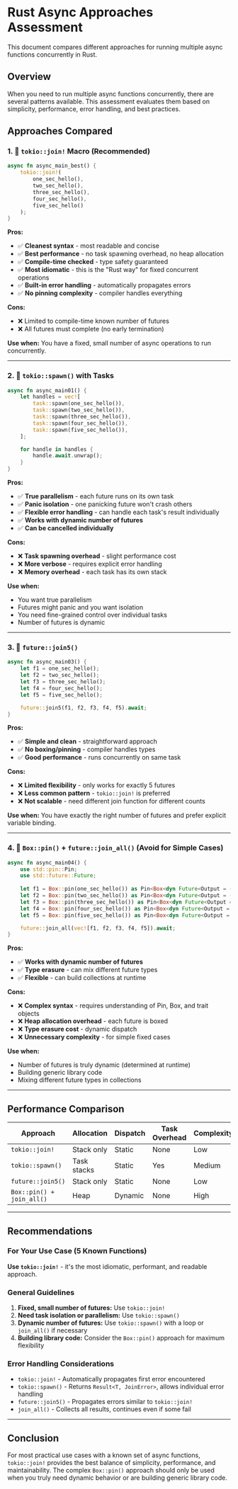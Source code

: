 # Rust Async Approaches Assessment

This document compares different approaches for running multiple async functions concurrently in Rust.

## Overview

When you need to run multiple async functions concurrently, there are several patterns available. This assessment evaluates them based on simplicity, performance, error handling, and best practices.

## Approaches Compared

### 1. 🥇 `tokio::join!` Macro (Recommended)

```rust
async fn async_main_best() {
    tokio::join!(
        one_sec_hello(),
        two_sec_hello(),
        three_sec_hello(),
        four_sec_hello(),
        five_sec_hello()
    );
}
```

**Pros:**
- ✅ **Cleanest syntax** - most readable and concise
- ✅ **Best performance** - no task spawning overhead, no heap allocation
- ✅ **Compile-time checked** - type safety guaranteed
- ✅ **Most idiomatic** - this is the "Rust way" for fixed concurrent operations
- ✅ **Built-in error handling** - automatically propagates errors
- ✅ **No pinning complexity** - compiler handles everything

**Cons:**
- ❌ Limited to compile-time known number of futures
- ❌ All futures must complete (no early termination)

**Use when:** You have a fixed, small number of async operations to run concurrently.

---

### 2. 🥈 `tokio::spawn()` with Tasks

```rust
async fn async_main01() {
    let handles = vec![
        task::spawn(one_sec_hello()),
        task::spawn(two_sec_hello()),
        task::spawn(three_sec_hello()),
        task::spawn(four_sec_hello()),
        task::spawn(five_sec_hello()),
    ];

    for handle in handles {
        handle.await.unwrap();
    }
}
```

**Pros:**
- ✅ **True parallelism** - each future runs on its own task
- ✅ **Panic isolation** - one panicking future won't crash others
- ✅ **Flexible error handling** - can handle each task's result individually
- ✅ **Works with dynamic number of futures**
- ✅ **Can be cancelled individually**

**Cons:**
- ❌ **Task spawning overhead** - slight performance cost
- ❌ **More verbose** - requires explicit error handling
- ❌ **Memory overhead** - each task has its own stack

**Use when:** 
- You want true parallelism
- Futures might panic and you want isolation
- You need fine-grained control over individual tasks
- Number of futures is dynamic

---

### 3. 🥉 `future::join5()`

```rust
async fn async_main03() {
    let f1 = one_sec_hello();
    let f2 = two_sec_hello();
    let f3 = three_sec_hello();
    let f4 = four_sec_hello();
    let f5 = five_sec_hello();

    future::join5(f1, f2, f3, f4, f5).await;
}
```

**Pros:**
- ✅ **Simple and clean** - straightforward approach
- ✅ **No boxing/pinning** - compiler handles types
- ✅ **Good performance** - runs concurrently on same task

**Cons:**
- ❌ **Limited flexibility** - only works for exactly 5 futures
- ❌ **Less common pattern** - `tokio::join!` is preferred
- ❌ **Not scalable** - need different join function for different counts

**Use when:** You have exactly the right number of futures and prefer explicit variable binding.

---

### 4. 🚫 `Box::pin()` + `future::join_all()` (Avoid for Simple Cases)

```rust
async fn async_main04() {
    use std::pin::Pin;
    use std::future::Future;
    
    let f1 = Box::pin(one_sec_hello()) as Pin<Box<dyn Future<Output = ()> + Send>>;
    let f2 = Box::pin(two_sec_hello()) as Pin<Box<dyn Future<Output = ()> + Send>>;
    let f3 = Box::pin(three_sec_hello()) as Pin<Box<dyn Future<Output = ()> + Send>>;
    let f4 = Box::pin(four_sec_hello()) as Pin<Box<dyn Future<Output = ()> + Send>>;
    let f5 = Box::pin(five_sec_hello()) as Pin<Box<dyn Future<Output = ()> + Send>>;

    future::join_all(vec![f1, f2, f3, f4, f5]).await;
}
```

**Pros:**
- ✅ **Works with dynamic number of futures**
- ✅ **Type erasure** - can mix different future types
- ✅ **Flexible** - can build collections at runtime

**Cons:**
- ❌ **Complex syntax** - requires understanding of Pin, Box, and trait objects
- ❌ **Heap allocation overhead** - each future is boxed
- ❌ **Type erasure cost** - dynamic dispatch
- ❌ **Unnecessary complexity** - for simple fixed cases

**Use when:** 
- Number of futures is truly dynamic (determined at runtime)
- Building generic library code
- Mixing different future types in collections

---

## Performance Comparison

| Approach | Allocation | Dispatch | Task Overhead | Complexity |
|----------|------------|----------|---------------|------------|
| `tokio::join!` | Stack only | Static | None | Low |
| `tokio::spawn()` | Task stacks | Static | Yes | Medium |
| `future::join5()` | Stack only | Static | None | Low |
| `Box::pin() + join_all()` | Heap | Dynamic | None | High |

---

## Recommendations

### For Your Use Case (5 Known Functions)
**Use `tokio::join!`** - it's the most idiomatic, performant, and readable approach.

### General Guidelines

1. **Fixed, small number of futures:** Use `tokio::join!`
2. **Need task isolation or parallelism:** Use `tokio::spawn()`
3. **Dynamic number of futures:** Use `tokio::spawn()` with a loop or `join_all()` if necessary
4. **Building library code:** Consider the `Box::pin()` approach for maximum flexibility

### Error Handling Considerations

- `tokio::join!` - Automatically propagates first error encountered
- `tokio::spawn()` - Returns `Result<T, JoinError>`, allows individual error handling
- `future::join5()` - Propagates errors similar to `tokio::join!`
- `join_all()` - Collects all results, continues even if some fail

---

## Conclusion

For most practical use cases with a known set of async functions, `tokio::join!` provides the best balance of simplicity, performance, and maintainability. The complex `Box::pin()` approach should only be used when you truly need dynamic behavior or are building generic library code.
